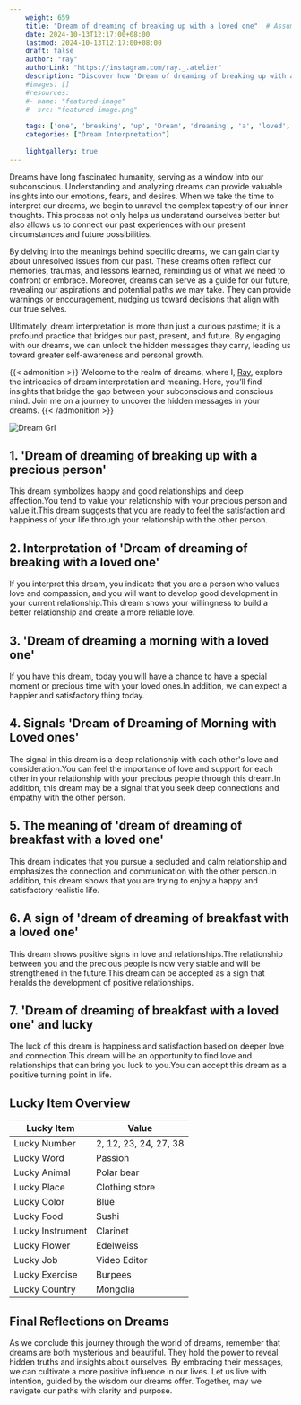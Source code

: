 ```yaml
---
    weight: 659
    title: "Dream of dreaming of breaking up with a loved one"  # Assuming 'title' column exists
    date: 2024-10-13T12:17:00+08:00
    lastmod: 2024-10-13T12:17:00+08:00
    draft: false
    author: "ray"
    authorLink: "https://instagram.com/ray._.atelier"
    description: "Discover how 'Dream of dreaming of breaking up with a loved one' can interpret your future and uncover its significant meanings in your life."
    #images: []
    #resources:
    #- name: "featured-image"
    #  src: "featured-image.png"
    
    tags: ['one', 'breaking', 'up', 'Dream', 'dreaming', 'a', 'loved', 'of', 'with']
    categories: ["Dream Interpretation"]
    
    lightgallery: true
---
```

    
Dreams have long fascinated humanity, serving as a window into our subconscious. Understanding and analyzing dreams can provide valuable insights into our emotions, fears, and desires. When we take the time to interpret our dreams, we begin to unravel the complex tapestry of our inner thoughts. This process not only helps us understand ourselves better but also allows us to connect our past experiences with our present circumstances and future possibilities.

By delving into the meanings behind specific dreams, we can gain clarity about unresolved issues from our past. These dreams often reflect our memories, traumas, and lessons learned, reminding us of what we need to confront or embrace. Moreover, dreams can serve as a guide for our future, revealing our aspirations and potential paths we may take. They can provide warnings or encouragement, nudging us toward decisions that align with our true selves.

Ultimately, dream interpretation is more than just a curious pastime; it is a profound practice that bridges our past, present, and future. By engaging with our dreams, we can unlock the hidden messages they carry, leading us toward greater self-awareness and personal growth.

{{< admonition >}}
Welcome to the realm of dreams, where I, [Ray](https://instagram.com/ray._.atelier), explore the intricacies of dream interpretation and meaning. Here, you’ll find insights that bridge the gap between your subconscious and conscious mind. Join me on a journey to uncover the hidden messages in your dreams.
{{< /admonition >}}

![Dream Grl](https://cdn.pixabay.com/photo/2017/11/02/03/35/gothic-2910057_1280.jpg "Dream Grl")

## 1. 'Dream of dreaming of breaking up with a precious person'
This dream symbolizes happy and good relationships and deep affection.You tend to value your relationship with your precious person and value it.This dream suggests that you are ready to feel the satisfaction and happiness of your life through your relationship with the other person.

## 2. Interpretation of 'Dream of dreaming of breaking with a loved one'
If you interpret this dream, you indicate that you are a person who values love and compassion, and you will want to develop good development in your current relationship.This dream shows your willingness to build a better relationship and create a more reliable love.

## 3. 'Dream of dreaming a morning with a loved one'
If you have this dream, today you will have a chance to have a special moment or precious time with your loved ones.In addition, we can expect a happier and satisfactory thing today.

## 4. Signals 'Dream of Dreaming of Morning with Loved ones'
The signal in this dream is a deep relationship with each other's love and consideration.You can feel the importance of love and support for each other in your relationship with your precious people through this dream.In addition, this dream may be a signal that you seek deep connections and empathy with the other person.

## 5. The meaning of 'dream of dreaming of breakfast with a loved one'
This dream indicates that you pursue a secluded and calm relationship and emphasizes the connection and communication with the other person.In addition, this dream shows that you are trying to enjoy a happy and satisfactory realistic life.

## 6. A sign of 'dream of dreaming of breakfast with a loved one'
This dream shows positive signs in love and relationships.The relationship between you and the precious people is now very stable and will be strengthened in the future.This dream can be accepted as a sign that heralds the development of positive relationships.

## 7. 'Dream of dreaming of breakfast with a loved one' and lucky
The luck of this dream is happiness and satisfaction based on deeper love and connection.This dream will be an opportunity to find love and relationships that can bring you luck to you.You can accept this dream as a positive turning point in life.

## Lucky Item Overview
| Lucky Item          | Value              |
|---------------|--------------------|
| Lucky Number        | 2, 12, 23, 24, 27, 38  |
| Lucky Word          | Passion |
| Lucky Animal        | Polar bear |
| Lucky Place         | Clothing store     |
| Lucky Color         | Blue     |
| Lucky Food          | Sushi      |
| Lucky Instrument    | Clarinet |
| Lucky Flower        | Edelweiss    |
| Lucky Job           | Video Editor       |
| Lucky Exercise      | Burpees  |
| Lucky Country       | Mongolia    |


##  Final Reflections on Dreams

As we conclude this journey through the world of dreams, remember that dreams are both mysterious and beautiful. They hold the power to reveal hidden truths and insights about ourselves. By embracing their messages, we can cultivate a more positive influence in our lives. Let us live with intention, guided by the wisdom our dreams offer. Together, may we navigate our paths with clarity and purpose.
